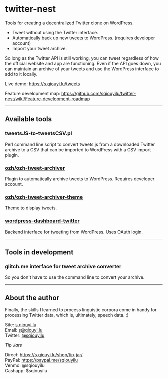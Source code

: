 # twitter-nest
Tools for creating a decentralized Twitter clone on WordPress. 

- Tweet without using the Twitter interface.
- Automatically back up new tweets to WordPress. (requires developer account)
- Import your tweet archive.

So long as the Twitter API is still working, you can tweet regardless of how the official website and app are functioning. Even if the API goes down, you can maintain an archive of your tweets and use the WordPress interface to add to it locally.

Live demo: https://s.qiouyi.lu/tweets

Feature development map: https://github.com/sqiouyilu/twitter-nest/wiki/Feature-development-roadmap

----

## Available tools

### tweetsJS-to-tweetsCSV.pl

Perl command line script to convert tweets.js from a downloaded Twitter archive to a CSV that can be imported to WordPress with a CSV import plugin.

### <a href="https://github.com/ozh/ozh-tweet-archiver">ozh/ozh-tweet-archiver</a>

Plugin to automatically archive tweets to WordPress. Requires developer account.

### <a href="https://github.com/ozh/ozh-tweet-archiver-theme">ozh/ozh-tweet-archiver-theme</a>

Theme to display tweets.

### <a href="https://wordpress.org/plugins/wordpress-dashboard-twitter/">wordpress-dashboard-twitter</a>

Backend interface for tweeting from WordPress. Uses OAuth login.

----

## Tools in development

### glitch.me interface for tweet archive converter

So you don't have to use the command line to convert your archive.

----

## About the author

Finally, the skills I learned to process linguistic corpora come in handy for processing Twitter data, which is, ultimately, speech data. :)

Site: <a href="https://s.qiouyi.lu/" target="_new">s.qiouyi.lu</a><br />
Email: <a href="mailto:s@qiouyi.lu">s@qiouyi.lu</a><br />
Twitter: <a href="https://twitter.com/sqiouyilu" target="_new">@sqiouyilu</a>

*Tip Jars*

Direct: https://s.qiouyi.lu/shop/tip-jar/<br />
PayPal: https://paypal.me/sqiouyilu<br />
Venmo: @sqiouyilu<br />
Cashapp: $sqiouyilu
